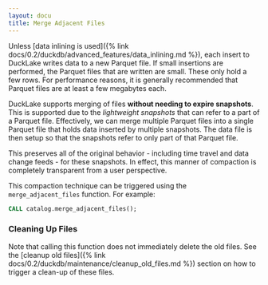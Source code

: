 ```yaml
---
layout: docu
title: Merge Adjacent Files
---
```


Unless [data inlining is used]({% link docs/0.2/duckdb/advanced_features/data_inlining.md %}), each insert to DuckLake writes data to a new Parquet file.
If small insertions are performed, the Parquet files that are written are small. These only hold a few rows.
For performance reasons, it is generally recommended that Parquet files are at least a few megabytes each.

DuckLake supports merging of files **without needing to expire snapshots**.
This is supported due to the _lightweight snapshots_ that can refer to a part of a Parquet file.
Effectively, we can merge multiple Parquet files into a single Parquet file that holds data inserted by multiple snapshots.
The data file is then setup so that the snapshots refer to only part of that Parquet file.

This preserves all of the original behavior - including time travel and data change feeds - for these snapshots.
In effect, this manner of compaction is completely transparent from a user perspective.

This compaction technique can be triggered using the `merge_adjacent_files` function. For example:

```sql
CALL catalog.merge_adjacent_files();
```

### Cleaning Up Files

Note that calling this function does not immediately delete the old files.
See the [cleanup old files]({% link docs/0.2/duckdb/maintenance/cleanup_old_files.md %}) section on how to trigger a clean-up of these files.
